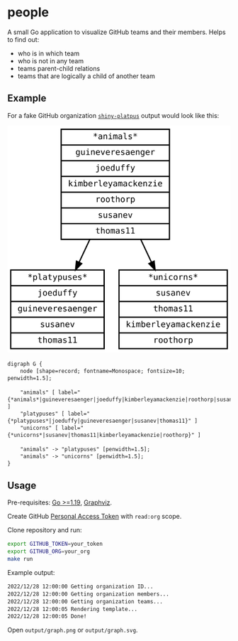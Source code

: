 # people

A small Go application to visualize GitHub teams and their members.
Helps to find out:

- who is in which team
- who is not in any team
- teams parent-child relations
- teams that are logically a child of another team

## Example

For a fake GitHub organization [`shiny-platpus`](https://github.com/shiny-platypus/demo-universe/blob/main/teams.yaml) output would look like this:

![Example output](example_graph.svg)

```graphviz
digraph G {
    node [shape=record; fontname=Monospace; fontsize=10; penwidth=1.5];

    "animals" [ label="{*animals*|guineveresaenger|joeduffy|kimberleyamackenzie|roothorp|susanev|thomas11}" ]
    "platypuses" [ label="{*platypuses*|joeduffy|guineveresaenger|susanev|thomas11}" ]
    "unicorns" [ label="{*unicorns*|susanev|thomas11|kimberleyamackenzie|roothorp}" ]

    "animals" -> "platypuses" [penwidth=1.5];
    "animals" -> "unicorns" [penwidth=1.5];
}
```

## Usage

Pre-requisites: [Go >=1.19](https://go.dev/dl/), [Graphviz](http://graphviz.org/download/).

Create GitHub [Personal Access Token](https://github.com/settings/tokens/new) with `read:org` scope.

Clone repository and run:

```bash
export GITHUB_TOKEN=your_token
export GITHUB_ORG=your_org
make run
```

Example output:

```bash
2022/12/28 12:00:00 Getting organization ID...
2022/12/28 12:00:00 Getting organization members...
2022/12/28 12:00:00 Getting organization teams...
2022/12/28 12:00:05 Rendering template...
2022/12/28 12:00:05 Done!
```

Open `output/graph.png` or `output/graph.svg`.
